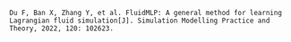 `Du F, Ban X, Zhang Y, et al. FluidMLP: A general method for learning Lagrangian fluid simulation[J]. Simulation Modelling Practice and Theory, 2022, 120: 102623.`